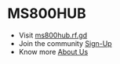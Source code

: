# MS800HUB
- Visit [ms800hub.rf.gd](http://ms800hub.rf.gd)
- Join the community [Sign-Up](http://ms800hub.rf.gd/signup.php)
- Know more [About Us](http://ms800hub.rf.gd/about.php)
